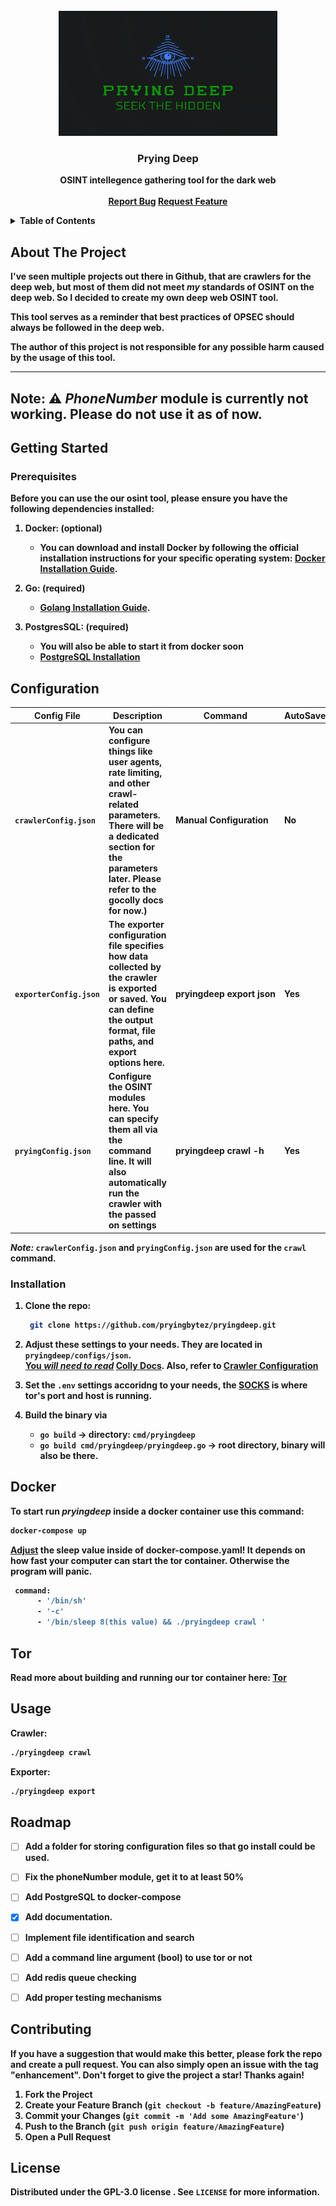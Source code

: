 
<!-- PROJECT LOGO -->
<br />
<div align="center">
  <a href="https://github.com/pryingbytez/pryingdeep/web/static/logo.png">
    <img src="web/static/logo.png" alt="Logo" width="350" height="200">
  </a>

  <h3 align="center">Prying Deep</h3>

  <p align="center">
    <b>OSINT intellegence gathering tool for the dark web
    <br />
    <br />
    <a href="https://github.com/pryingbytez/pryingdeep/issues">Report Bug</a>
    <a href="https://github.com/pryingbytez/pryingdeep/issues">Request Feature</a>
  </p>
</div>



<!-- TABLE OF CONTENTS -->
<details>
  <summary>Table of Contents</summary>
  <ol>
    <li>
      <a href="#about-the-project">About The Project</a>
    </li>
    <li>
      <a href="#getting-started">Getting Started</a>
      <ul>
        <li><a href="#prerequisites">Prerequisites</a></li>
        <li><a href="#installation">Installation</a></li>
      </ul>
    </li>
    <li>
      <a href="#docker">Docker</a>
      <ul>
        <li><a href="#tor">Tor</a></li>
      </ul>
    </li>
    <li><a href="#usage">Usage</a></li>
    <li><a href="#roadmap">Roadmap</a></li>
    <li><a href="#contributing">Contributing</a></li>
    <li><a href="#license">License</a></li>
  </ol>
</details>



<!-- ABOUT THE PROJECT -->
## About The Project

I've seen multiple projects out there in Github, that are crawlers for the deep web, but most of them did not meet *my* standards of OSINT on the deep web. So I decided to create my own deep web OSINT tool.


This tool serves as a reminder that best practices of OPSEC should always be followed in the deep web.

The author of this project is not responsible for any possible harm caused by the usage of this tool.


---
Note:
 ⚠️ *PhoneNumber* module is currently not working. Please do not use it as of now.
---

<!-- GETTING STARTED -->
## Getting Started


### Prerequisites

Before you can use the our osint tool, please ensure you have the following dependencies installed:

1. **Docker: (optional)**
    - You can download and install Docker by following the official installation instructions for your specific operating system: [Docker Installation Guide](https://docs.docker.com/get-docker/).

2. **Go: (required)**
    - [Golang Installation Guide](https://go.dev/doc/install).
3. **PostgresSQL: (required)**
    - You will also be able to start it from docker soon
    - [PostgreSQL Installation](https://www.postgresql.org/download/)

## Configuration 

| Config File          | Description                                                                                                                                                                                          | Command                          | AutoSave |
|----------------------|------------------------------------------------------------------------------------------------------------------------------------------------------------------------------------------------------|----------------------------------|----------|
| `crawlerConfig.json` | You can configure things like user agents, rate limiting, and other crawl-related parameters. There will be a dedicated section for the parameters later. Please refer to the gocolly docs for now.) | Manual Configuration             | No       |
| `exporterConfig.json` | The exporter configuration file specifies how data collected by the crawler is exported or saved. You can define the output format, file paths, and export options here.                             | pryingdeep&nbsp;export&nbsp;json | Yes      |
| `pryingConfig.json`   | Configure the OSINT modules here. You can specify them all via the command line. It will also automatically run the crawler with the passed on settings                                              | pryingdeep&nbsp;crawl&nbsp;-h    | Yes      |

*Note:* `crawlerConfig.json` and `pryingConfig.json` are used for the `crawl` command.

### Installation

1. Clone the repo: 
   ```sh
    git clone https://github.com/pryingbytez/pryingdeep.git     
   ```

2. Adjust these settings to your needs.  They are located in `pryingdeep/configs/json`. <br>
<u>You *will need to read*</u> [Colly Docs](https://github.com/gocolly/colly/blob/v1.2.0/colly.go). Also, refer to [Crawler Configuration](#crawler-configuration)


3. Set the `.env` settings accoridng to your needs, the <u>SOCKS</U> is where tor's  port and host is running.

4. Build the binary via 
   - `go build` -> directory: `cmd/pryingdeep`
   - `go build cmd/pryingdeep/pryingdeep.go` -> root directory, binary will also be there. 

## Docker

To start run *pryingdeep* inside a docker container use this command:
```sh
docker-compose up
```
<u>Adjust</u> the sleep value inside of docker-compose.yaml! It depends on how fast your computer can start the tor container. 
Otherwise the program will panic.
```sh
 command:
      - '/bin/sh'
      - '-c'
      - '/bin/sleep 8(this value) && ./pryingdeep crawl '
```

## Tor
Read more about building and running our tor container here: 
[Tor](./build/package/tor/README.MD#build) 


<!-- USAGE EXAMPLES -->
## Usage

Crawler:
   ```sh
   ./pryingdeep crawl
   ```

Exporter:
 ```sh
 ./pryingdeep export
  ```






<!-- ROADMAP -->
## Roadmap

- [ ] Add a folder for storing configuration files so that go install could be used.
- [ ] Fix the phoneNumber module, get it to at least 50%
- [ ] Add PostgreSQL to docker-compose
- [x] Add documentation.
- [ ] Implement file identification and search
- [ ] Add a command line argument (bool) to use tor or not
- [ ] Add redis queue checking
- [ ] Add proper testing mechanisms


<!-- CONTRIBUTING -->
## Contributing


If you have a suggestion that would make this better, please fork the repo and create a pull request. You can also simply open an issue with the tag "enhancement".
Don't forget to give the project a star! Thanks again!

1. Fork the Project
2. Create your Feature Branch (`git checkout -b feature/AmazingFeature`)
3. Commit your Changes (`git commit -m 'Add some AmazingFeature'`)
4. Push to the Branch (`git push origin feature/AmazingFeature`)
5. Open a Pull Request




<!-- LICENSE -->
## License

Distributed under the  GPL-3.0 license . See `LICENSE` for more information.


